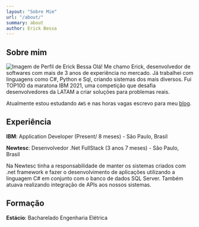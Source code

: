 ```yaml
---
layout: "Sobre Mim"
url: "/about/"
summary: about
author: Erick Bessa
---
```


## Sobre mim
![Imagem de Perfil de Erick Bessa](/foto-perfil.jpg)
Olá! Me chamo Erick, desenvolvedor de softwares com mais de 3 anos de experiência no mercado. Já trabalhei com linguagens como C#, Python e Sql, criando sistemas dos mais diversos. Fui TOP100 da maratona IBM 2021, uma competição que desafia desenvolvedores da LATAM a criar soluções para problemas reais.

Atualmente estou estudando `AWS` e nas horas vagas escrevo para meu [blog](/archives).

## Experiência
**IBM**:
Application Developer  (Present/ 8 meses) - São Paulo, Brasil

**Newtesc**:
Desenvolvedor .Net FullStack (3 anos 7 meses) - São Paulo, Brasil

Na Newtesc  tinha a responsabilidade de manter os sistemas criados com .net framework e fazer o desenvolvimento de aplicações utilizando
a linguagem C# em conjunto com o banco de dados SQL Server. Também atuava realizando integração de APIs aos nossos sistemas.


## Formação
**Estácio**:
Bacharelado Engenharia Elétrica